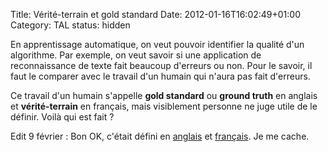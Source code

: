 Title: Vérité-terrain et gold standard
Date: 2012-01-16T16:02:49+01:00
Category: TAL
status: hidden

En apprentissage automatique, on veut pouvoir identifier la qualité d'un algorithme. Par exemple, on veut savoir si une application de reconnaissance de texte fait beaucoup d'erreurs ou non. Pour le savoir, il faut le comparer avec le travail d'un humain qui n'aura pas fait d'erreurs.

Ce travail d'un humain s'appelle <strong>gold standard</strong> ou <strong>ground truth</strong> en anglais et <strong>vérité-terrain</strong> en français, mais visiblement personne ne juge utile de le définir. Voilà qui est fait ?

Edit 9 février : Bon OK, c'était défini en <a href="http://en.wikipedia.org/wiki/Gold_standard_(test)">anglais</a> et <a href="http://fr.wikipedia.org/wiki/Gold_standard_(test)">français</a>. Je me cache.
